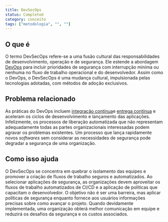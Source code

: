 ```yaml
---
title: DevSecOps 
status: Completed
category: conceito
tags: ["metodologia", "", ""]
---
```


## O que é

O termo DevSecOps refere-se a uma fusão cultural das responsabilidades de desenvolvimento, operação e de segurança. 
Ele estende a abordagem [DevOps](/pt-br/devops/) para incluir prioridades de segurança com interrupção mínima ou nenhuma no fluxo de trabalho operacional e do desenvolvedor. 
Assim como o DevOps, o DevSecOps é uma mudança cultural, impulsionada pelas tecnologias adotadas, com métodos de adoção exclusivos.

## Problema relacionado

As práticas do DevOps incluem [integração contínua](/pt-br/continuous-integration/)e [entrega contínua](/pt-br/continuous-delivery/) e aceleram os ciclos de desenvolvimento e lançamento das aplicações. 
Infelizmente, os processos de liberação automatizada que não representam adequadamente todas as partes organizacionais interessadas podem agravar os problemas existentes. 
Um processo que lança rapidamente novos _softwares_ sem considerar as necessidades de segurança pode degradar a segurança de uma organização.

## Como isso ajuda

O DevSecOps se concentra em quebrar o isolamento das equipes e promover a criação de fluxos de trabalho seguros e automatizados. 
Ao selecionar aplicações de segurança, as organizações devem aproveitar os fluxos de trabalho automatizados de CI/CD e a aplicação de políticas que capacitam o desenvolvedor. 
O objetivo não é ser uma barreira, mas aplicar políticas de segurança enquanto fornece aos usuários informações precisas sobre como avançar o projeto. 
Quando devidamente implementada, uma organização obterá melhor comunicação em equipe e reduzirá os desafios da segurança e os custos associados.

